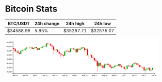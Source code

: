 # Bitcoin Stats

BTC/USDT|24h change|24h high|24h low|
|---|---|---|---|
|$34588.99|5.85%|$35297.71|$32575.07|

<img src="./chart.svg">
